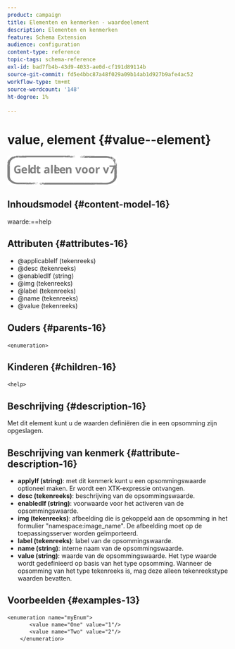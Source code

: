 ```yaml
---
product: campaign
title: Elementen en kenmerken - waardeelement
description: Elementen en kenmerken
feature: Schema Extension
audience: configuration
content-type: reference
topic-tags: schema-reference
exl-id: bad7fb4b-43d9-4033-ae0d-cf191d89114b
source-git-commit: fd5e4bbc87a48f029a09b14ab1d927b9afe4ac52
workflow-type: tm+mt
source-wordcount: '148'
ht-degree: 1%

---
```


# value, element {#value--element}

![](../../../assets/v7-only.svg)

## Inhoudsmodel {#content-model-16}

waarde:==help

## Attributen {#attributes-16}

* @applicableIf (tekenreeks)
* @desc (tekenreeks)
* @enabledIf (string)
* @img (tekenreeks)
* @label (tekenreeks)
* @name (tekenreeks)
* @value (tekenreeks)

## Ouders {#parents-16}

`<enumeration>`

## Kinderen {#children-16}

`<help>`

## Beschrijving {#description-16}

Met dit element kunt u de waarden definiëren die in een opsomming zijn opgeslagen.

## Beschrijving van kenmerk {#attribute-description-16}

* **applyIf (string)**: met dit kenmerk kunt u een opsommingswaarde optioneel maken. Er wordt een XTK-expressie ontvangen.
* **desc (tekenreeks)**: beschrijving van de opsommingswaarde.
* **enabledIf (string)**: voorwaarde voor het activeren van de opsommingswaarde.
* **img (tekenreeks)**: afbeelding die is gekoppeld aan de opsomming in het formulier &quot;namespace:image_name&quot;. De afbeelding moet op de toepassingsserver worden geïmporteerd.
* **label (tekenreeks)**: label van de opsommingswaarde.
* **name (string)**: interne naam van de opsommingswaarde.
* **value (string)**: waarde van de opsommingswaarde. Het type waarde wordt gedefinieerd op basis van het type opsomming. Wanneer de opsomming van het type tekenreeks is, mag deze alleen tekenreekstype waarden bevatten.

## Voorbeelden {#examples-13}

```
<enumeration name="myEnum">
       <value name="One" value="1"/>
       <value name="Two" value="2"/>
    </enumeration>
```
